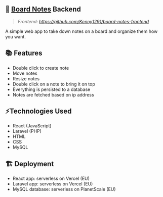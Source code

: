 ## 📝 [Board Notes](https://board-notes.vercel.app) Backend
> *Frontend: https://github.com/Kenny1291/board-notes-frontend*

A simple web app to take down notes on a board and organize them how you want.

## 📚 Features
- Double click to create note
- Move notes
- Resize notes
- Double click on a note to bring it on top
- Everything is persisted to a database
- Notes are fetched based on ip address

## ⚡Technologies Used
- React (JavaScript)
- Laravel (PHP) 
- HTML
- CSS
- MySQL

## 🏗️ Deployment
- React app: serverless on Vercel (EU)
- Laravel app: serverless on Vercel (EU)
- MySQL database: serverless on PlanetScale (EU)

